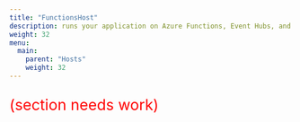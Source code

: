 ```yaml
---
title: "FunctionsHost"
description: runs your application on Azure Functions, Event Hubs, and Storage
weight: 32
menu:
  main: 
    parent: "Hosts"
    weight: 32
---
```


<p style="color:red; font-size:20pt">(section needs work)</p>